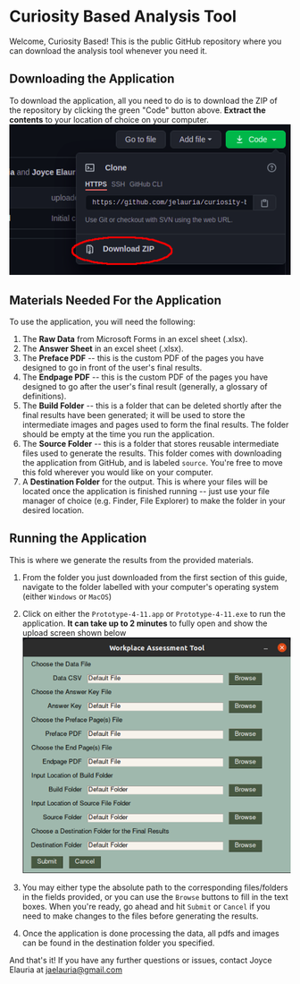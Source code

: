 # Curiosity Based Analysis Tool

Welcome, Curiosity Based! This is the public GitHub repository where you can download the analysis tool whenever you need it.

## Downloading the Application
To download the application, all you need to do is to download the ZIP of the repository by clicking the green "Code" button above. **Extract the contents** to your location of choice on your computer.
![A screenshot of the button you need to click to download the application](./imgs/git.png)

## Materials Needed For the Application
To use the application, you will need the following:
1. The **Raw Data** from Microsoft Forms in an excel sheet (.xlsx).
2. The **Answer Sheet** in an excel sheet (.xlsx).
3. The **Preface PDF** -- this is the custom PDF of the pages you have designed to go in front of the user's final results.
4. The **Endpage PDF** -- this is the custom PDF of the pages you have designed to go after the user's final result (generally, a glossary of definitions).
5. The **Build Folder** -- this is a folder that can be deleted shortly after the final results have been generated; it will be used to store the intermediate images and pages used to form the final results. The folder should be empty at the time you run the application.
6. The **Source Folder** -- this is a folder that stores reusable intermediate files used to generate the results. This folder comes with downloading the application from GitHub, and is labeled `source`. You're free to move this fold wherever you would like on your computer.
7. A **Destination Folder** for the output. This is where your files will be located once the application is finished running -- just use your file manager of choice (e.g. Finder, File Explorer) to make the folder in your desired location.

## Running the Application
This is where we generate the results from the provided materials.

1. From the folder you just downloaded from the first section of this guide, navigate to the folder labelled with your computer's operating system (either `Windows` or `MacOS`)
2. Click on either the `Prototype-4-11.app` or `Prototype-4-11.exe` to run the application. **It can take up to 2 minutes** to fully open and show the upload screen shown below
![A screenshot of the button you need to click to download the application](./imgs/tool.png)

3. You may either type the absolute path to the corresponding files/folders in the fields provided, or you can use the `Browse` buttons to fill in the text boxes. When you're ready, go ahead and hit `Submit` or `Cancel` if you need to make changes to the files before generating the results.
4. Once the application is done processing the data, all pdfs and images can be found in the destination folder you specified.

And that's it! If you have any further questions or issues, contact Joyce Elauria at jaelauria@gmail.com
